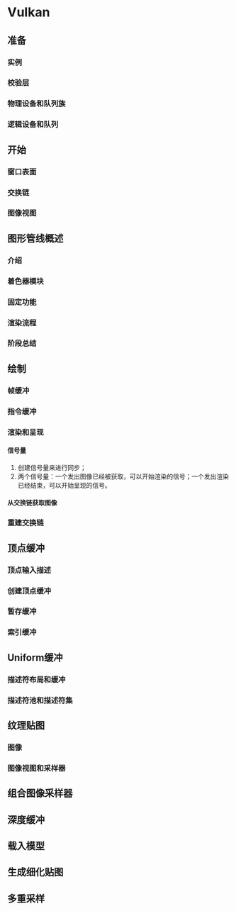 # Vulkan

##  准备
### 实例
### 校验层
### 物理设备和队列族
### 逻辑设备和队列

## 开始
### 窗口表面
### 交换链
### 图像视图

## 图形管线概述
### 介绍
### 着色器模块
### 固定功能
### 渲染流程
### 阶段总结

## 绘制
### 帧缓冲
### 指令缓冲
### 渲染和呈现
#### 信号量
1. 创建信号量来进行同步；
2. 两个信号量：一个发出图像已经被获取，可以开始渲染的信号；一个发出渲染已经结束，可以开始呈现的信号。
#### 从交换链获取图像

### 重建交换链

## 顶点缓冲
### 顶点输入描述
### 创建顶点缓冲
### 暂存缓冲
### 索引缓冲

## Uniform缓冲
### 描述符布局和缓冲
### 描述符池和描述符集

## 纹理贴图
### 图像
### 图像视图和采样器

## 组合图像采样器
## 深度缓冲
## 载入模型
## 生成细化贴图
## 多重采样

